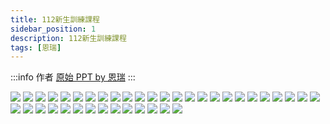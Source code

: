 ```yaml
---
title: 112新生訓練課程
sidebar_position: 1
description: 112新生訓練課程
tags: [恩瑞]
---
```

:::info 作者
[原始 PPT by 恩瑞](./2023-10-04/112_.pptx)
:::

![](./2023-10-04/投影片1.SVG)
![](./2023-10-04/投影片2.SVG)
![](./2023-10-04/投影片3.SVG)
![](./2023-10-04/投影片4.SVG)
![](./2023-10-04/投影片5.SVG)
![](./2023-10-04/投影片6.SVG)
![](./2023-10-04/投影片7.SVG)
![](./2023-10-04/投影片8.SVG)
![](./2023-10-04/投影片9.SVG)
![](./2023-10-04/投影片10.SVG)
![](./2023-10-04/投影片11.SVG)
![](./2023-10-04/投影片12.SVG)
![](./2023-10-04/投影片13.SVG)
![](./2023-10-04/投影片14.SVG)
![](./2023-10-04/投影片15.SVG)
![](./2023-10-04/投影片16.SVG)
![](./2023-10-04/投影片17.SVG)
![](./2023-10-04/投影片18.SVG)
![](./2023-10-04/投影片19.SVG)
![](./2023-10-04/投影片20.SVG)
![](./2023-10-04/投影片21.SVG)
![](./2023-10-04/投影片22.SVG)
![](./2023-10-04/投影片23.SVG)
![](./2023-10-04/投影片24.SVG)
![](./2023-10-04/投影片25.SVG)
![](./2023-10-04/投影片26.SVG)
![](./2023-10-04/投影片27.SVG)
![](./2023-10-04/投影片28.SVG)
![](./2023-10-04/投影片29.SVG)
![](./2023-10-04/投影片30.SVG)
![](./2023-10-04/投影片31.SVG)
![](./2023-10-04/投影片32.SVG)
![](./2023-10-04/投影片33.SVG)
![](./2023-10-04/投影片34.SVG)
![](./2023-10-04/投影片35.SVG)
![](./2023-10-04/投影片36.SVG)
![](./2023-10-04/投影片37.SVG)
![](./2023-10-04/投影片38.SVG)
![](./2023-10-04/投影片39.SVG)
